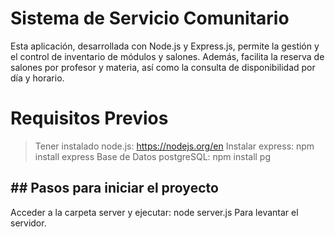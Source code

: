 # Sistema de Servicio Comunitario

Esta aplicación, desarrollada con Node.js y Express.js, permite la gestión y el control de inventario de módulos y salones. Además, facilita la reserva de salones por profesor y materia, así como la consulta de disponibilidad por día y horario.

# Requisitos Previos

> Tener instalado node.js: https://nodejs.org/en
Instalar express: npm install express
Base de Datos postgreSQL: npm install pg
> 

## ## Pasos para iniciar el proyecto

Acceder a la carpeta server y ejecutar: node server.js
Para levantar el servidor.

